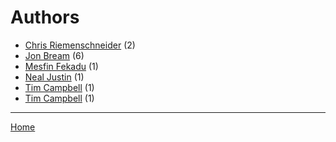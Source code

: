 # Authors

  * [Chris Riemenschneider](./chris-riemenschneider/) (2)
  * [Jon Bream](./jon-bream/) (6)
  * [Mesfin Fekadu](./mesfin-fekadu/) (1)
  * [Neal Justin](./neal-justin/) (1)
  * [Tim Campbell](./tim-campbell/) (1)
  * [Tim Campbell](./tim-campbell/) (1)

----

[Home](../)

